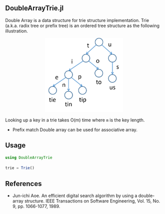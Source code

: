 ## DoubleArrayTrie.jl
Double Array is a data structure for trie structure implementation.
Trie (a.k.a. radix tree or prefix tree) is an ordered tree structure as the following illustration.

<p align="center"><img src="https://github.com/hshindo/DoubleArray.jl/blob/master/trie.png" width="250"></p>

Looking up a key in a trie takes O(m) time where `m` is the key length.
* Prefix match
Double array can be used for associative array.

## Usage
```julia
using DoubleArrayTrie

trie = Trie()

```

## References
* Jun-ichi Aoe. An efficient digital search algorithm by using a double-array structure. IEEE Transactions on Software Engineering, Vol. 15, No. 9, pp. 1066-1077, 1989.
